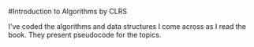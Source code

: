 #Introduction to Algorithms by CLRS

I've coded the algorithms and data structures I come across as I read the book. They present pseudocode for the topics. 